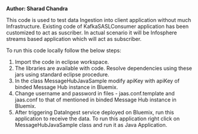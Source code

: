 <b>Author: Sharad Chandra </b><br/>

This code is used to test data Ingestion into client application without much Infrastructure. Existing code of KafkaSASLConsumer application has been customized to act as suscriber. In actual scenario it will be Infosphere streams based application which will act as subscriber. <br/>

To run this code locally follow the below steps:

1. Import the code in eclipse workspace.
2. The libraries are available with code. Resolve dependencies using these jars using standard eclipse procedure.
3. In the class MessageHubJavaSample modify apiKey with apiKey of binded Message Hub instance in Bluemix.
4. Change username and password in files - jaas.conf.template and jaas.conf to that of mentioned in binded Message Hub instance in Bluemix.
5. After triggering DataIngest service deployed on Bluemix, run this application to receive the data. To run this application right click 
   on MessageHubJavaSample class and run it as Java Application.
 
